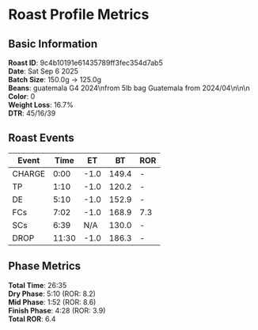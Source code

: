 # Roast Profile Metrics

## Basic Information
**Roast ID**: 9c4b10191e61435789ff3fec354d7ab5  
**Date**: Sat Sep 6 2025  
**Batch Size**: 150.0g → 125.0g  
**Beans**: guatemala G4 2024\nfrom 5lb bag Guatemala from 2024/04\n\n\n  
**Color**: 0  
**Weight Loss**: 16.7%  
**DTR**: 45/16/39  

## Roast Events

| Event | Time | ET | BT | ROR |
|-------|------|----|----|-----|
| CHARGE | 0:00 | -1.0 | 149.4 | - |
| TP | 1:10 | -1.0 | 120.2 | - |
| DE | 5:10 | -1.0 | 152.9 | - |
| FCs | 7:02 | -1.0 | 168.9 | 7.3 |
| SCs | 6:39 | N/A | 130.0 | - |
| DROP | 11:30 | -1.0 | 186.3 | - |

## Phase Metrics
**Total Time**: 26:35  
**Dry Phase**: 5:10 (ROR: 8.2)  
**Mid Phase**: 1:52 (ROR: 8.6)  
**Finish Phase**: 4:28 (ROR: 3.9)  
**Total ROR**: 6.4  
